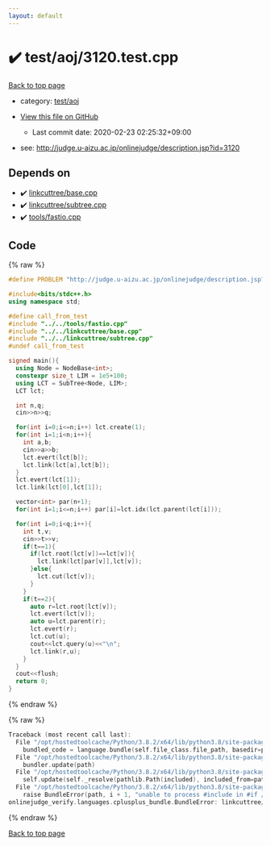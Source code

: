 ```yaml
---
layout: default
---
```


<!-- mathjax config similar to math.stackexchange -->
<script type="text/javascript" async
  src="https://cdnjs.cloudflare.com/ajax/libs/mathjax/2.7.5/MathJax.js?config=TeX-MML-AM_CHTML">
</script>
<script type="text/x-mathjax-config">
  MathJax.Hub.Config({
    TeX: { equationNumbers: { autoNumber: "AMS" }},
    tex2jax: {
      inlineMath: [ ['$','$'] ],
      processEscapes: true
    },
    "HTML-CSS": { matchFontHeight: false },
    displayAlign: "left",
    displayIndent: "2em"
  });
</script>

<script type="text/javascript" src="https://cdnjs.cloudflare.com/ajax/libs/jquery/3.4.1/jquery.min.js"></script>
<script src="https://cdn.jsdelivr.net/npm/jquery-balloon-js@1.1.2/jquery.balloon.min.js" integrity="sha256-ZEYs9VrgAeNuPvs15E39OsyOJaIkXEEt10fzxJ20+2I=" crossorigin="anonymous"></script>
<script type="text/javascript" src="../../../assets/js/copy-button.js"></script>
<link rel="stylesheet" href="../../../assets/css/copy-button.css" />


# :heavy_check_mark: test/aoj/3120.test.cpp

<a href="../../../index.html">Back to top page</a>

* category: <a href="../../../index.html#0d0c91c0cca30af9c1c9faef0cf04aa9">test/aoj</a>
* <a href="{{ site.github.repository_url }}/blob/master/test/aoj/3120.test.cpp">View this file on GitHub</a>
    - Last commit date: 2020-02-23 02:25:32+09:00


* see: <a href="http://judge.u-aizu.ac.jp/onlinejudge/description.jsp?id=3120">http://judge.u-aizu.ac.jp/onlinejudge/description.jsp?id=3120</a>


## Depends on

* :heavy_check_mark: <a href="../../../library/linkcuttree/base.cpp.html">linkcuttree/base.cpp</a>
* :heavy_check_mark: <a href="../../../library/linkcuttree/subtree.cpp.html">linkcuttree/subtree.cpp</a>
* :heavy_check_mark: <a href="../../../library/tools/fastio.cpp.html">tools/fastio.cpp</a>


## Code

<a id="unbundled"></a>
{% raw %}
```cpp
#define PROBLEM "http://judge.u-aizu.ac.jp/onlinejudge/description.jsp?id=3120"

#include<bits/stdc++.h>
using namespace std;

#define call_from_test
#include "../../tools/fastio.cpp"
#include "../../linkcuttree/base.cpp"
#include "../../linkcuttree/subtree.cpp"
#undef call_from_test

signed main(){
  using Node = NodeBase<int>;
  constexpr size_t LIM = 1e5+100;
  using LCT = SubTree<Node, LIM>;
  LCT lct;

  int n,q;
  cin>>n>>q;

  for(int i=0;i<=n;i++) lct.create(1);
  for(int i=1;i<n;i++){
    int a,b;
    cin>>a>>b;
    lct.evert(lct[b]);
    lct.link(lct[a],lct[b]);
  }
  lct.evert(lct[1]);
  lct.link(lct[0],lct[1]);

  vector<int> par(n+1);
  for(int i=1;i<=n;i++) par[i]=lct.idx(lct.parent(lct[i]));

  for(int i=0;i<q;i++){
    int t,v;
    cin>>t>>v;
    if(t==1){
      if(lct.root(lct[v])==lct[v]){
        lct.link(lct[par[v]],lct[v]);
      }else{
        lct.cut(lct[v]);
      }
    }
    if(t==2){
      auto r=lct.root(lct[v]);
      lct.evert(lct[v]);
      auto u=lct.parent(r);
      lct.evert(r);
      lct.cut(u);
      cout<<lct.query(u)<<"\n";
      lct.link(r,u);
    }
  }
  cout<<flush;
  return 0;
}

```
{% endraw %}

<a id="bundled"></a>
{% raw %}
```cpp
Traceback (most recent call last):
  File "/opt/hostedtoolcache/Python/3.8.2/x64/lib/python3.8/site-packages/onlinejudge_verify/docs.py", line 340, in write_contents
    bundled_code = language.bundle(self.file_class.file_path, basedir=pathlib.Path.cwd())
  File "/opt/hostedtoolcache/Python/3.8.2/x64/lib/python3.8/site-packages/onlinejudge_verify/languages/cplusplus.py", line 170, in bundle
    bundler.update(path)
  File "/opt/hostedtoolcache/Python/3.8.2/x64/lib/python3.8/site-packages/onlinejudge_verify/languages/cplusplus_bundle.py", line 282, in update
    self.update(self._resolve(pathlib.Path(included), included_from=path))
  File "/opt/hostedtoolcache/Python/3.8.2/x64/lib/python3.8/site-packages/onlinejudge_verify/languages/cplusplus_bundle.py", line 281, in update
    raise BundleError(path, i + 1, "unable to process #include in #if / #ifdef / #ifndef other than include guards")
onlinejudge_verify.languages.cplusplus_bundle.BundleError: linkcuttree/subtree.cpp: line 6: unable to process #include in #if / #ifdef / #ifndef other than include guards

```
{% endraw %}

<a href="../../../index.html">Back to top page</a>

